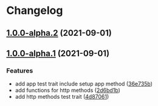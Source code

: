 # Changelog
## [1.0.0-alpha.2](https://github.com/nekofar/pest-plugin-slim/compare/v1.0.0-alpha.1...v1.0.0-alpha.2) (2021-09-01)

## [1.0.0-alpha.1](https://github.com/nekofar/pest-plugin-slim/compare/v1.0.0-alpha.0...v1.0.0-alpha.1) (2021-09-01)


### Features

* add app test trait include setup app method ([36e735b](https://github.com/nekofar/pest-plugin-slim/commit/36e735b082229d86f48021ab3877b9840f7dd450))
* add functions for http methods ([2d6bd1b](https://github.com/nekofar/pest-plugin-slim/commit/2d6bd1b14804c957cf496a915ec5398a10429642))
* add http methods test trait ([4d87061](https://github.com/nekofar/pest-plugin-slim/commit/4d8706149e7e21bf7999af2e84739a55158c8d5f))
